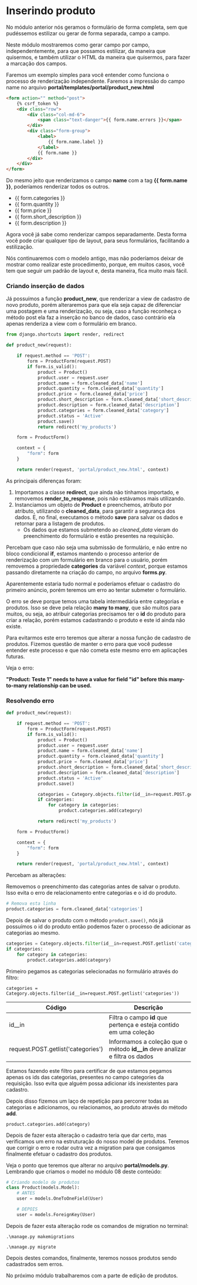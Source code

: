 # Inserindo produto

No módulo anterior nós geramos o formulário de forma completa, sem que pudéssemos estilizar ou gerar de forma separada, campo a campo.

Neste módulo mostraremos como gerar campo por campo, independentemente, para que possamos estilizar, da maneira que quisermos, e também utilizar o HTML da maneira que quisermos, para fazer a marcação dos campos.

Faremos um exemplo simples para você entender como funciona o processo de renderização independente. Faremos a impressão do campo name no arquivo **portal/templates/portal/product_new.html**

```html
<form action="" method="post">
    {% csrf_token %}
    <div class="row">
        <div class="col-md-6">
            <span class="text-danger">{{ form.name.errors }}</span>
        </div>
        <div class="form-group">
            <label>
                {{ form.name.label }}
            </label>
            {{ form.name }}
        </div>
    </div>
</form>
```

Do mesmo jeito que renderizamos o campo **name** com a tag **{{ form.name }}**, poderíamos renderizar todos os outros.

* {{ form.categories }}
* {{ form.quantity }}
* {{ form.price }}
* {{ form.short_description }}
* {{ form.description }}

Agora você já sabe como renderizar campos separadamente. Desta forma você pode criar qualquer tipo de layout, para seus formulários, facilitando a estilização.

Nós continuaremos com o modelo antigo, mas não poderíamos deixar de mostrar como realizar este procedimento, porque, em muitos casos, você tem que seguir um padrão de layout e, desta maneira, fica muito mais fácil.

### Criando inserção de dados

Já possuímos a função **product_new**, que renderizar a view de cadastro de novo produto, porém alteraremos para que ela seja capaz de diferenciar uma postagem e uma renderização, ou seja, caso a função reconheça o método post ela faz a inserção no banco de dados, caso contrário ela apenas renderiza a view com o formulário em branco.

```python
from django.shortcuts import render, redirect

def product_new(request):

    if request.method == 'POST':
        form = ProductForm(request.POST)
        if form.is_valid():
            product = Product()
            product.user = request.user
            product.name = form.cleaned_data['name']
            product.quantity = form.cleaned_data['quantity']
            product.price = form.cleaned_data['price']
            product.short_description = form.cleaned_data['short_description']
            product.description = form.cleaned_data['description']
            product.categories = form.cleaned_data['category']
            product.status = 'Active'
            product.save()
            return redirect('my_products')

    form = ProductForm()

    context = {
        "form": form
    }

    return render(request, 'portal/product_new.html', context)
```

As principais diferenças foram:

1. Importamos a classe **redirect**, que ainda não tínhamos importado, e removemos **render_to_response**, pois não estávamos mais utilizando.
2. Instanciamos um objeto de **Product** e preenchemos, atributo por atributo, utilizando o **cleaned_data**, para garantir a segurança dos dados. E, no final, executamos o método **save** para salvar os dados e retornar para a listagem de produtos.
	* Os dados que estamos submetendo ao *cleaned_data* vieram do preenchimento do formulário e estão presentes na requisição.

Percebam que caso não seja uma submissão de formulário, e não entre no bloco condicional **if**, estamos mantendo o processo anterior de renderização com um formulário em branco para o usuário, porém removemos a propriedade **categories** da variável *context*, porque estamos passando diretamente na criação do campo, no arquivo **forms.py**.

Aparentemente estaria tudo normal e poderíamos efetuar o cadastro do primeiro anúncio, porém teremos um erro ao tentar submeter o formulário.

O erro se deve porque temos uma tabela intermediária entre categorias e produtos. Isso se deve pela relação **many to many**, que são muitos para muitos, ou seja, ao atribuir categorias precisamos ter o **id** do produto para criar a relação, porém estamos cadastrando o produto e este id ainda não existe.

Para evitarmos este erro teremos que alterar a nossa função de cadastro de produtos. Fizemos questão de manter o erro para que você pudesse entender este processo e que não cometa este mesmo erro em aplicações futuras.

Veja o erro:

**"Product: Teste 1" needs to have a value for field "id" before this many-to-many relationship can be used.**

### Resolvendo erro

```python
def product_new(request):

    if request.method == 'POST':
        form = ProductForm(request.POST)
        if form.is_valid():
            product = Product()
            product.user = request.user
            product.name = form.cleaned_data['name']
            product.quantity = form.cleaned_data['quantity']
            product.price = form.cleaned_data['price']
            product.short_description = form.cleaned_data['short_description']
            product.description = form.cleaned_data['description']
            product.status = 'Active'
            product.save()

            categories = Category.objects.filter(id__in=request.POST.getlist('categories'))
            if categories:
                for category in categories:
                    product.categories.add(category)

            return redirect('my_products')

    form = ProductForm()

    context = {
        "form": form
    }

    return render(request, 'portal/product_new.html', context)
```

Percebam as alterações:

Removemos o preenchimento das categorias antes de salvar o produto. Isso evita o erro de relacionamento entre categorias e o id do produto.

```python
# Remova esta linha
product.categories = form.cleaned_data['categories']
```

Depois de salvar o produto com o método `product.save()`, nós já possuímos o id do produto então podemos fazer o processo de adicionar as categorias ao mesmo.

```python
categories = Category.objects.filter(id__in=request.POST.getlist('categories'))
if categories:
    for category in categories:
        product.categories.add(category)
```

Primeiro pegamos as categorias selecionadas no formulário através do filtro:

`categories = Category.objects.filter(id__in=request.POST.getlist('categories'))`

| Código | Descrição |
| ------ | --------- |
| id__in | Filtra o campo **id** que pertença e esteja contido em uma coleção |
| request.POST.getlist('categories') | Informamos a coleção que o método **id__in** deve analizar e filtra os dados |

Estamos fazendo este filtro para certificar de que estamos pegamos apenas os ids das categorias, presentes no campo categories da requisição. Isso evita que alguém possa adicionar ids inexistentes para cadastro.

Depois disso fizemos um laço de repetição para percorrer todas as categorias e adicionamos, ou relacionamos, ao produto através do método **add**.

`product.categories.add(category)`

Depois de fazer esta alteração o cadastro teria que dar certo, mas verificamos um erro na estruturação do nosso model de produtos. Teremos que corrigir o erro e rodar outra vez a migration para que consigamos finalmente efetuar o cadastro dos produtos.

Veja o ponto que teremos que alterar no arquivo **portal/models.py**. Lembrando que criamos o model no módulo 08 deste conteúdo:

```python
# Criando modelo de produtos
class Product(models.Model):
	# ANTES
    user = models.OneToOneField(User)

    # DEPOIS
    user = models.ForeignKey(User)
```

Depois de fazer esta alteração rode os comandos de migration no terminal:

`.\manage.py makemigrations`

`.\manage.py migrate`

Depois destes comandos, finalmente, teremos nossos produtos sendo cadastrados sem erros.

No próximo módulo trabalharemos com a parte de edição de produtos.